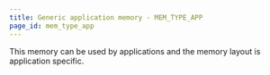 ```yaml
---
title: Generic application memory - MEM_TYPE_APP
page_id: mem_type_app
---
```


This memory can be used by applications and the memory
layout is application specific.
